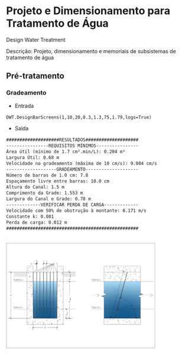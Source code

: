 # Projeto e Dimensionamento para Tratamento de Água
Design Water Treatment

Descrição: Projeto, dimensionamento e memoriais de subsistemas de tratamento de água

## Pré-tratamento
### Gradeamento
* Entrada
```
DWT.DesignBarScreens(1,10,20,0.3,1.3,75,1.79,logs=True)
```

* Saída
```
####################RESULTADOS####################
----------------REQUISITOS MÍNIMOS----------------
Área útil (mínimo de 1.7 cm².min/L): 0.204 m²
Largura Útil: 0.68 m
Velocidade no gradeamento (máxima de 10 cm/s): 9.804 cm/s
-------------------GRADEAMENTO--------------------
Número de barras de 1.0 cm: 7.8
Espaçamento livre entre barras: 10.0 cm
Altura do Canal: 1.5 m
Comprimento da Grade: 1.553 m
Largura do Canal e Grade: 0.78 m
-------------VERIFICAR PERDA DE CARGA-------------
Velocidade com 50% de obstrução à montante: 0.171 m/s
Constante k: 0.081
Perda de carga: 0.012 m
##################################################
```

<img src="https://github.com/thiagopassos2001/design-water-treatment/blob/main/Modelo%20de%20Memorial/Pr%C3%A9-tratamento/Gradeamento/Imagem%20Gradeamento%20Gen%C3%A9rico.jpg"  width="80%" height="40%">

